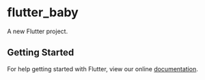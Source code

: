 # flutter_baby

A new Flutter project.

## Getting Started

For help getting started with Flutter, view our online
[documentation](https://flutter.io/).
